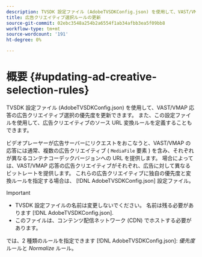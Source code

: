```yaml
---
description: TVSDK 設定ファイル (AdobeTVSDKConfig.json) を使用して、VAST/VMAP 応答の広告クリエイティブ選択の優先度を更新できます。 また、この設定ファイルを使用して、広告クリエイティブのソース URL 変換ルールを定義することもできます。
title: 広告クリエイティブ選択ルールの更新
source-git-commit: 02ebc3548a254b2a6554f1ab34afbb3ea5f09bb8
workflow-type: tm+mt
source-wordcount: '191'
ht-degree: 0%

---
```


# 概要 {#updating-ad-creative-selection-rules}

TVSDK 設定ファイル (AdobeTVSDKConfig.json) を使用して、VAST/VMAP 応答の広告クリエイティブ選択の優先度を更新できます。 また、この設定ファイルを使用して、広告クリエイティブのソース URL 変換ルールを定義することもできます。

ビデオプレーヤーが広告サーバーにリクエストをおこなうと、VAST/VMAP の応答には通常、複数の広告クリエイティブ ( `MediaFile` 要素 ) を含み、それぞれが異なるコンテナコーデックバージョンへの URL を提供します。 場合によっては、VAST/VMAP 応答の広告クリエイティブがそれぞれ、広告に対して異なるビットレートを提供します。 これらの広告クリエイティブに独自の優先度と変換ルールを指定する場合は、 [!DNL AdobeTVSDKConfig.json] 設定ファイル。

>[!IMPORTANT]
>
>* TVSDK 設定ファイルの名前は変更しないでください。 名前は残る必要があります [!DNL AdobeTVSDKConfig.json].
>* このファイルは、コンテンツ配信ネットワーク (CDN) でホストする必要があります。
>

では、2 種類のルールを指定できます [!DNL AdobeTVSDKConfig.json]: *優先度* ルールと *Normalize* ルール。
